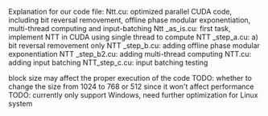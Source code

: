 Explanation for our code file:
Ntt.cu: optimized parallel CUDA code, including bit reversal removement, offline phase modular exponentiation, multi-thread computing and input-batching
Ntt _as_is.cu: first task, implement NTT in CUDA using single thread to compute
NTT _step_a.cu: a) bit reversal removement only
NTT _step_b.cu: adding offline phase modular exponentiation 
NTT _step_b2.cu: adding multi-thread computing
NTT.cu: adding input batching
NTT_step_c.cu: input batching testing

block size may affect the proper execution of the code
TODO: whether to change the size from 1024 to 768 or 512 since it won't affect performance
TODO: currently only support Windows, need further optimization for Linux system
